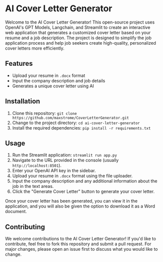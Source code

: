 # AI Cover Letter Generator

Welcome to the AI Cover Letter Generator! This open-source project uses OpenAI's GPT Models, Langchain, and Streamlit to create an interactive web application that generates a customized cover letter based on your resume and a job description. The project is designed to simplify the job application process and help job seekers create high-quality, personalized cover letters more efficiently.

## Features

- Upload your resume in `.docx` format
- Input the company description and job details
- Generates a unique cover letter using AI

## Installation

1. Clone this repository:
`git clone https://github.com/maxstrome/CoverLetterGenerator.git`
2. Change to the project directory:
`cd ai-cover-letter-generator`
3. Install the required dependencies:
`pip install -r requirements.txt`
## Usage

1. Run the Streamlit application:
`streamlit run app.py`
2. Navigate to the URL provided in the console (usually `http://localhost:8501`).
3. Enter your OpenAI API key in the sidebar.
4. Upload your resume in `.docx` format using the file uploader.
5. Input the company description and any additional information about the job in the text areas.
6. Click the "Generate Cover Letter" button to generate your cover letter.

Once your cover letter has been generated, you can view it in the application, and you will also be given the option to download it as a Word document.

## Contributing

We welcome contributions to the AI Cover Letter Generator! If you'd like to contribute, feel free to fork this repository and submit a pull request. For major changes, please open an issue first to discuss what you would like to change.


